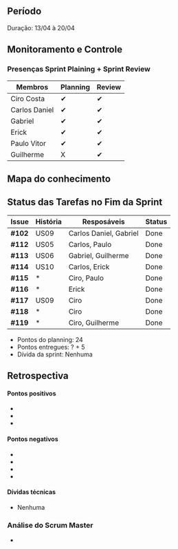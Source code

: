 ## Período
Duração: 13/04 à 20/04

## Monitoramento e Controle
### Presenças Sprint Plaining + Sprint Review
| Membros  |  Planning  |Review  |
| ------------------- | ------------------- |------------------- |
|  Ciro Costa |   ✔  |   ✔  |
|  Carlos Daniel |  ✔  |  ✔  |
|  Gabriel |  ✔  |  ✔  |
|  Erick |  ✔  |  ✔  |
|  Paulo Vitor | ✔ |  ✔  |
|  Guilherme  | X | ✔ |

## Mapa do conhecimento  

<!-- ![Mapa do conhecimento](../../assets/MapaConhecimentoSprint7.png)  -->


## Status das Tarefas no Fim da Sprint
| **Issue** | **História** | **Resposáveis** | **Status** |
|--|--|--|--|
|**#102**| US09 | Carlos Daniel, Gabriel | Done |
|**#112**| US05 | Carlos, Paulo | Done |
|**#113**| US06 | Gabriel, Guilherme | Done |
|**#114**| US10 | Carlos, Erick | Done | 
|**#115**| * | Ciro, Paulo | Done | 
|**#116**| * | Erick | Done  |    
|**#117**| US09 | Ciro | Done |
|**#118**| * | Ciro | Done  |
|**#119**| * |  Ciro, Guilherme  | Done | 

- Pontos do planning: 24
- Pontos entregues: ? + 5
- Dívida da sprint: Nenhuma



## Retrospectiva
#### Pontos positivos
- 
- 
- 

#### Pontos negativos
- 
- 
- 
- 

#### Dívidas técnicas
- Nenhuma

### Análise do Scrum Master
- 